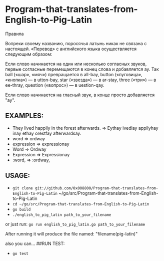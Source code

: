 # Program-that-translates-from-English-to-Pig-Latin


Правила

Вопреки своему названию, поросячья латынь никак не связана с настоящей. 
«Перевод» с английского языка осуществляется следующим образом:
    
Если слово начинается на один или несколько согласных звуков, первые согласные перемещаются в конец слова и добавляется ay. Так ball («шар», «мяч») превращается в all-bay, button («пуговица», «кнопка») — в utton-bay, star («звезда») — в ar-stay, three («три») — в ee-thray, question («вопрос») — в uestion-qay.
    
Если слово начинается на гласный звук, в конце просто добавляется "ay".

## EXAMPLES:  

* They lived happily in the forest afterwards. => Eythay ivedlay appilyhay inay ethay orestfay afterwardsay.
* word => ordway
* expression => expressionay
* Word => Ordway
* Expression => Expressionay
* :word, => :ordway,

## USAGE:

* `git clone git://github.com/0x008800/Program-that-translates-from-English-to-Pig-Latin` ~/go/src/Program-that-translates-from-English-to-Pig-Latin
* `cd ~/go/src/Program-that-translates-from-English-to-Pig-Latin`
* `go build`
* `./english_to_pig_latin path_to_your_filename`

or just run: `go run english_to_pig_latin.go path_to_your_filename`

After running it will produce the file named: "filename(pig-latin)"

also you can...
##RUN TEST: 

* `go test`